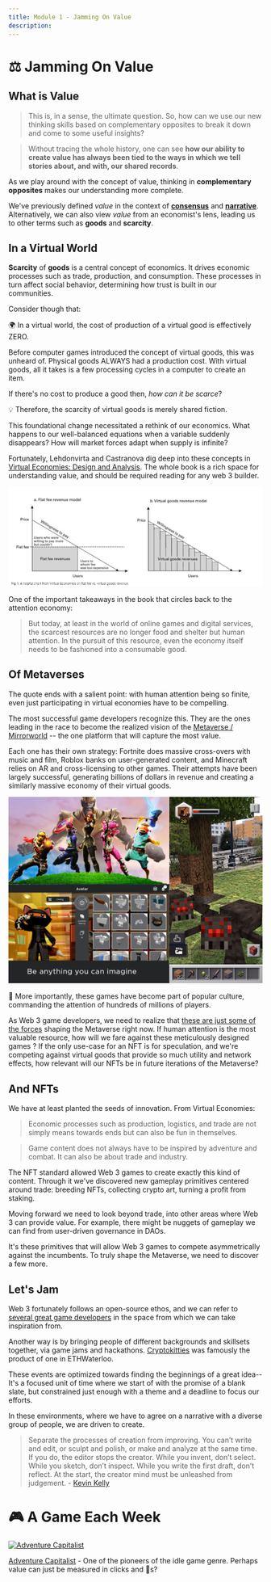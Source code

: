 ```yaml
---
title: Module 1 - Jamming On Value
description:
---
```


# ⚖ Jamming On Value


## What is Value
> This is, in a sense, the ultimate question. So, how can we use our new thinking skills based on complementary opposites to break it down and come to some useful insights?

> Without tracing the whole history, one can see **how our ability to create value has always been tied to the ways in which we tell stories about, and with, our shared records**. 

As we play around with the concept of value, thinking in **complementary opposites** makes our understanding more complete. 

We've previously defined *value* in the context of [**consensus**](../../../module-1/value/#consensus) and [**narrative**](../../../module-1/value/#narrative). Alternatively, we can also view *value* from an economist's lens, leading us to other terms such as **goods** and **scarcity**.

## In a Virtual World

**Scarcity** of **goods** is a central concept of economics. It drives economic processes such as trade, production, and consumption. These processes in turn affect social behavior, determining how trust is built in our communities. 

Consider though that:

<div class="lightbulb">
🌍 In a virtual world, the cost of production of a virtual good is effectively ZERO.
</div>

Before computer games introduced the concept of virtual goods, this was unheard of. Physical goods ALWAYS had a production cost. With virtual goods, all it takes is a few processing cycles in a computer to create an item.

If there's no cost to produce a good then, *how can it be scarce*?

<div class="lightbulb">
💡 Therefore, the scarcity of virtual goods is merely shared fiction.
</div>

This foundational change necessitated a rethink of our economics. What happens to our well-balanced equations when a variable suddenly disappears? How will market forces adapt when supply is infinite?

Fortunately, Lehdonvirta and Castranova dig deep into these concepts in [ Virtual Economies: Design and Analysis](../module-0/curated.md#virtual-economies-design-and-analysis). The whole book is a rich space for understanding value, and should be required reading for any web 3 builder. 

![Virtual Goods](./img/virtualgoods.png)

One of the important takeaways in the book that circles back to the attention economy:

> But today, at least in the world of online games and digital services, the scarcest resources are no longer food and shelter but human attention. In the pursuit of this resource, even the economy itself needs to be fashioned into a consumable good.

## Of Metaverses

The quote ends with a salient point: with human attention being so finite, even just participating in virtual economies have to be compelling.

The most successful game developers recognize this. They are the ones leading in the race to become the realized vision of the [Metaverse / Mirrorworld](./crafted.md#of-mirrorworlds-and-metaverses) -- the one platform that will capture the most value. 

Each one has their own strategy: Fortnite does massive cross-overs with music and film, Roblox banks on user-generated content, and Minecraft relies on AR and cross-licensing to other games. Their attempts have been largely successful, generating billions of dollars in revenue and creating a similarly massive economy of their virtual goods.


![Metaverse](./img/metaverse.png)

<div class="lightbulb">
👀 More importantly, these games have become part of popular culture, commanding the attention of hundreds of millions of players.
</div>

As Web 3 game developers, we need to realize that [these are just some of the forces](./crafted.md#industry-references) shaping the Metaverse right now. If human attention is the most valuable resource, how will we fare against these meticulously designed games ? If the only use-case for an NFT is for speculation, and we're competing against virtual goods that provide so much utility and network effects, how relevant will our NFTs be in future iterations of the Metaverse?

## And NFTs

We have at least planted the seeds of innovation. From Virtual Economies:

> Economic processes such as production, logistics, and trade are not simply means towards ends but can also be fun in themselves.

> Game content does not always have to be inspired by adventure and combat. It can also be about trade and industry.

The NFT standard allowed Web 3 games to create exactly this kind of content. Through it we've discovered new gameplay primitives centered around trade: breeding NFTs, collecting crypto art, turning a profit from staking. 

Moving forward we need to look beyond trade, into other areas where Web 3 can provide value. For example, there might be nuggets of gameplay we can find from user-driven governance in DAOs.

It's these primitives that will allow Web 3 games to compete asymmetrically against the incumbents. To truly shape the Metaverse, we need to discover a few more. 

## Let's Jam

Web 3 fortunately follows an open-source ethos, and we can refer to [several great game developers](./curated.md#web-3-game-developers-to-follow) in the space from which we can take inspiration from.

Another way is by bringing people of different backgrounds and skillsets together, via game jams and hackathons. [Cryptokitties](./curated.md#cryptokitties-origin-story) was famously the product of one in ETHWaterloo.

These events are optimized towards finding the beginnings of a great idea-- It's a focused unit of time where we start of with the promise of a blank slate, but constrained just enough with a theme and a deadline to focus our efforts.

In these environments, where we have to agree on a narrative with a diverse group of people, we are driven to create.

> Separate the processes of creation from improving. You can’t write and edit, or sculpt and polish, or make and analyze at the same time. If you do, the editor stops the creator. While you invent, don’t select. While you sketch, don’t inspect. While you write the first draft, don’t reflect. At the start, the creator mind must be unleashed from judgement. - [Kevin Kelly](https://kk.org/thetechnium/68-bits-of-unsolicited-advice/
)

# 🎮 A Game Each Week

<a target="_blank" rel="noopener noreferrer" href="https://en.gameslol.net/adventure-capitalist-1086.html"><img src="../img/adcap.png" class="center-img" alt="Adventure Capitalist" /></a>

<a target="_blank" rel="noopener noreferrer" href="https://en.gameslol.net/adventure-capitalist-1086.html">Adventure Capitalist</a> - One of the pioneers of the idle game genre. Perhaps value can just be measured in clicks and 🍋s?